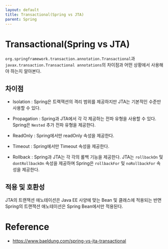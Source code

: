 ```yaml
---
layout: default
title: Transactional(Spring vs JTA)
parent: Spring
---
```


# Transactional(Spring vs JTA)

`org.springframework.transaction.annotation.Transactional`과  `javax.transaction.Transactional annotations`의 차이점과 어떤 상황에서 사용해야 하는지 알아본다.

## 차이점

- Isolation : Spring은 트랙잭션의 격리 범위를 제공하지만 JTA는 기본적인 수준만 사용할 수 있다.

- Propagation : Spring과 JTA에서 각 각 제공하는 전파 유형을 사용할 수 있다. Spring은 `Nested` 추가 전파 유형을 제공한다.

- ReadOnly : Spring에서만 readOnly 속성을 제공한다.

- Timeout : Spring에서만 Timeout 속성을 제공한다.

- Rollback : Spring과 JTA는 각 각의 롤백 기능을 제공한다. JTA는 `rollbackOn` 및 `dontRollbackOn` 속성을 제공하며 Spring은 `rollbackFor` 및 `noRollbackFor` 속성을 제공한다.

## 적용 및 호환성

JTA의 트랜잭션 애노테이션은 Java EE 사양에 맞는 Bean 및 클래스에 적용되는 반면 Spring의 트랜잭션 애노테이션은 Spring Bean에서만 적용된다.

# Reference

- https://www.baeldung.com/spring-vs-jta-transactional